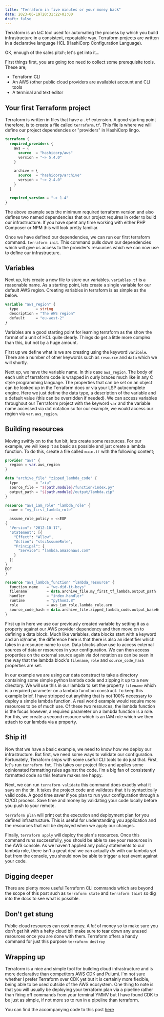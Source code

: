 ```yaml
---
title: "Terraform in five minutes or your money back"
date: 2023-06-19T20:31:22+01:00
draft: false
---
```


Terraform is an IaC tool used for automating the process by which you build infrastructure in a consistent, repeatable way. Terraform projects
are written in a declarative language HCL (HashiCorp Configuration Language).

OK, enough of the sales pitch; let's get into it...

First things first, you are going too need to collect some prerequisite tools. These are;

- Terraform CLI
- An AWS (other public cloud providers are available) account and CLI tools
- A terminal and text editor

## Your first Terraform project

Terraform is written in files that have a `.tf` extension. A good starting point therefore, is to create a file called `terraform.tf`.
This file is where we will define our project dependencies or "providers" in HashiCorp lingo.

```tf
terraform {
  required_providers {
    aws = {
      source  = "hashicorp/aws"
      version = "~> 5.4.0"
    }

    archive = {
      source  = "hashicorp/archive"
      version = "~> 2.4.0"
    }
  }

  required_version = "~> 1.4"
}
```

The above example sets the minimum required terraform version and also defines two named dependencies that our project requires in order to
build our infrastructure. If you have spent any time working with either PHP Composer or NPM this will look pretty familiar.

Once we have defined our dependencies, we can run our first terraform command. `terraform init`. This command pulls down our dependencies which
will give us access to the provider's resources which we can now use to define our infrastructure.

## Variables

Next up, lets create a new file to store our variables. `variables.tf` is a reasonable name. As a starting point, lets create a single variable
for our default AWS region. Creating variables in terraform is as simple as the below.

```tf
variable "aws_region" {
  type        = string
  description = "The AWS region"
  default     = "eu-west-2"
}
```

Variables are a good starting point for learning terraform as the show the format of a unit of HCL quite clearly. Things do get a little more
complex than this, but not by a huge amount.

First up we define what is we are creating using the keyword `varibale`. There are a number of other keywords such as `resource` and `data`
which we will shortly.

Next up, we have the variable name. In this case `aws_region`. The body of each unit of terraform code is wrapped in curly braces much like in any
C style programming language. The properties that can be set on an object can be looked up in the Terraform docs or via your LSP autocomplete engine.
Here we just define the data type, a description of the variable and a default value (this can be overridden if needed). We can access variables
throughout our Terrraform project with the keyword `var` and the variable name accessed via dot notation so for our example, we would
access our region via `var.aws_region`.

## Building resources

Moving swiftly on to the fun bit, lets create some resources. For our example, we will keep it as basic as possible and just create a lambda 
function. To do this, create a file called `main.tf` with the following content;

```tf
provider "aws" {
  region = var.aws_region
}

data "archive_file" "zipped_lambda_code" {
  type        = "zip"
  source_file = "${path.module}/function/index.py"
  output_path = "${path.module}/output/lambda.zip"
}

resource "aws_iam_role" "lambda_role" {
  name = "my_first_lambda_role"

  assume_role_policy = <<EOF
{
  "Version": "2012-10-17",
  "Statement": [{
    "Effect": "Allow",
    "Action": "sts:AssumeRole",
    "Principal": {
      "Service": "lambda.amazonaws.com"
    }
  }]
}
EOF
}

resource "aws_lambda_function" "lambda_resource" {
  function_name    = "we-did-it-boys"
  filename         = data.archive_file.my_first_tf_lambda.output_path
  handler          = "index.handler"
  runtime          = "python3.8"
  role             = aws_iam_role.lambda_role.arn
  source_code_hash = data.archive_file.zipped_lambda_code.output_base64sha256
}
```

First up in here we use our previously created variable by setting it as a property against our AWS provider dependency and then move on to
defining a data block. Much like variables, data blocks start with a keyword and an id/name, the difference here is that there is also an 
identifier which takes in a resource name to use. Data blocks allow use to access external sources of data or resources in your configuration.
We can then access properties on the external source again via dot notation as can be seen in the way that the lambda block's `filename`, `role` and
`source_code_hash` properties are set.

In our example we are using our data construct to take a directory containing some simple python lambda code and zipping it up to a new directory.
We will use this in our lambda to set the property `filename` which is a required parameter on a lambda function construct. To keep this example
brief, I have stripped out anything that is not 100% necessary to deploy a simple lambda function. A real world example would require more resources
to be of much use. Of these two resources, the lambda function is the focus however, a required parameter on a lambda function is a role.
For this, we create a second resource which is an IAM role which we then attach to our lambda via a property.

## Ship it! 

Now that we have a basic example, we need to know how we deploy our infrastructure. But first, we need some ways to validate our configuration.
Fortunately, Terraform ships with some useful CLI tools to do just that. First, let's run `terraform fmt`. This takes our project files and 
applies some opinionated formatting rules against the code. I'm a big fan of consistently formatted code so this feature makes me happy. 

Next, we can run `terraform validate` this command does exactly what it says on the tin. It takes the project code and validates that 
it is syntactically valid code. A good time saver if you plan to run your configuration through a CI/CD process. Save time and money by validating your 
code locally before you push to your remote.

`terraform plan` will print out the execution and deployment plan for you defined infrastructure. This is useful for understanding you application
and the resources that will be deployed when we apply our changes.

Finally, `terraform apply` will deploy the plan's resources. Once this command runs successfully, you should be able to see your resources
in the AWS console. As we haven't applied any policy statements to our lambda role, there isn't a great deal we can actually _do_ with 
our lambda yet but from the console, you should now be able to trigger a test event against your code.

## Digging deeper

There are plenty more useful Terraform CLI commands which are beyond the scope of this post such as `terraform state` and `terraform taint`
so dig into the docs to see what is possible.

## Don't get stung

Public cloud resources can cost money. A _lot_ of money so to make sure you don't get hit with a hefty cloud bill make sure to tear down any 
unused resources once you are done with them. Terraform offers a handy command for just this purpose `terraform destroy`

## Wrapping up

Terraform is a nice and simple tool for building cloud infrastructure and is more declarative than competitors AWS CDK and Pulumi. I'm not sure 
whether I prefer Terraform over CDK yet but it is certainly more flexible, being able to be used outside of the AWS ecosystem. One thing to note
is that you will usually be deploying your terraform plan via a pipeline rather than firing off commands from your terminal YMMV but I have found 
CDK to be just as simple, if not more so to run in a pipeline than terraform.

You can find the accompanying code to this post [here](https://github.com/theoboldalex/terraform_in_5_mins)

